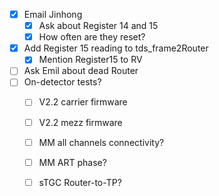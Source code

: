 - [x] Email Jinhong
  - [x] Ask about Register 14 and 15
  - [x] How often are they reset?
- [x] Add Register 15 reading to tds_frame2Router
  - [x] Mention Register15 to RV
- [ ] Ask Emil about dead Router
- [ ] On-detector tests?
  - [ ] V2.2 carrier firmware
  - [ ] V2.2 mezz firmware
  - [ ] MM all channels connectivity?
  - [ ] MM ART phase?
  - [ ] sTGC Router-to-TP?
  
